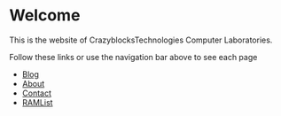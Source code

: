 # Welcome

This is the website of CrazyblocksTechnologies Computer Laboratories.


Follow these links or use the navigation bar above to see each page

- [Blog](blog/)
- [About](about/)
- [Contact](contact/)
- [RAMList](ramlist/)
